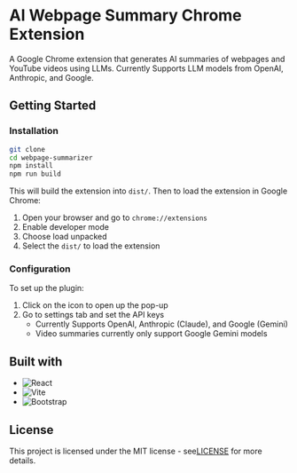 # AI Webpage Summary Chrome Extension
A Google Chrome extension that generates AI summaries of webpages and YouTube videos using LLMs. Currently Supports LLM models from OpenAI, Anthropic, and Google.

## Getting Started

### Installation

```bash
git clone 
cd webpage-summarizer
npm install
npm run build
```

This will build the extension into `dist/`. Then to load the extension in Google Chrome:
1. Open your browser and go to `chrome://extensions`
2. Enable developer mode
3. Choose load unpacked
4. Select the `dist/` to load the extension

### Configuration
To set up the plugin:
1. Click on the icon to open up the pop-up
2. Go to settings tab and set the API keys
    - Currently Supports OpenAI, Anthropic (Claude), and Google (Gemini)
    - Video summaries currently only support Google Gemini models

## Built with
- ![React](https://img.shields.io/badge/React-20232A?style=for-the-badge&logo=react&logoColor=61DAFB)
- ![Vite](https://img.shields.io/badge/Vite-646CFF?style=for-the-badge&logo=vite&logoColor=white)
- ![Bootstrap](https://img.shields.io/badge/Bootstrap-563D7C?style=for-the-badge&logo=bootstrap&logoColor=white)

## License
This project is licensed under the MIT license - see[LICENSE](LICENSE) for more details.
